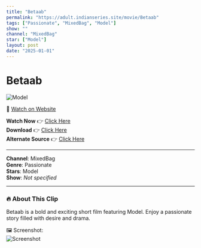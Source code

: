 ```yaml
---
title: "Betaab"
permalink: "https://adult.indianseries.site/movie/Betaab"
tags: ["Passionate", "MixedBag", "Model"]
show: ""
channel: "MixedBag"
star: ["Model"]
layout: post
date: "2025-01-01"
---
```


# Betaab

![Model](https://shorts.desisins.com/wp-content/uploads/2024/03/Betabiyaan-DesiSins.com_.jpg)

🔗 [Watch on Website](https://adult.indianseries.site/movie/Betaab)

**Watch Now** 👉 [Click Here](https://adult.indianseries.site/movie/Betaab)  
**Download** 👉 [Click Here](https://adult.indianseries.site/movie/Betaab)  
**Alternate Source** 👉 [Click Here](https://adult.indianseries.site/movie/Betaab)

---

**Channel**: MixedBag  
**Genre**: Passionate  
**Stars**: Model  
**Show**: *Not specified*

---

### 🔥 About This Clip

Betaab is a bold and exciting short film featuring Model. Enjoy a passionate story filled with desire and drama.
 
🖼️ Screenshot:  
![Screenshot](https://shorts.desisins.com/wp-content/uploads/2024/03/Betabiyaan-DesiSins.com_.jpg)
